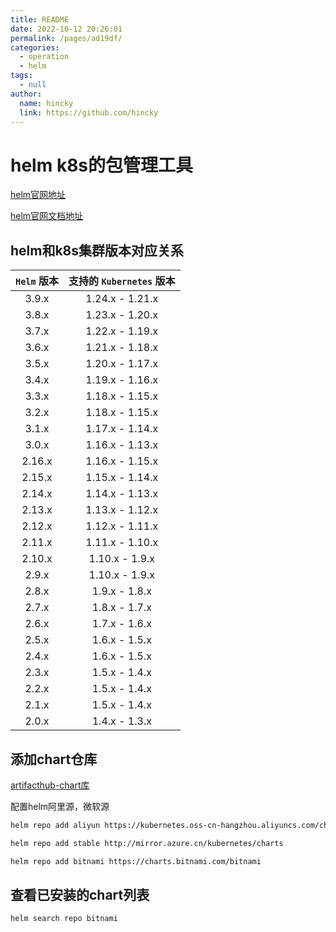 ```yaml
---
title: README
date: 2022-10-12 20:26:01
permalink: /pages/ad19df/
categories: 
  - operation
  - helm
tags: 
  - null
author: 
  name: hincky
  link: https://github.com/hincky
---
```

# helm k8s的包管理工具

[helm官网地址](https://helm.sh/zh/)

[helm官网文档地址](https://helm.sh/zh/docs/)

## helm和k8s集群版本对应关系

|`Helm` 版本|支持的 `Kubernetes` 版本|
|:---:|:---:|
|3.9.x	|1.24.x - 1.21.x|
|3.8.x	|1.23.x - 1.20.x|
|3.7.x	|1.22.x - 1.19.x|
|3.6.x	|1.21.x - 1.18.x|
|3.5.x	|1.20.x - 1.17.x|
|3.4.x	|1.19.x - 1.16.x|
|3.3.x	|1.18.x - 1.15.x|
|3.2.x	|1.18.x - 1.15.x|
|3.1.x	|1.17.x - 1.14.x|
|3.0.x	|1.16.x - 1.13.x|
|2.16.x	|1.16.x - 1.15.x|
|2.15.x	|1.15.x - 1.14.x|
|2.14.x	|1.14.x - 1.13.x|
|2.13.x	|1.13.x - 1.12.x|
|2.12.x	|1.12.x - 1.11.x|
|2.11.x	|1.11.x - 1.10.x|
|2.10.x	|1.10.x - 1.9.x|
|2.9.x	|1.10.x - 1.9.x|
|2.8.x	|1.9.x - 1.8.x|
|2.7.x	|1.8.x - 1.7.x|
|2.6.x	|1.7.x - 1.6.x|
|2.5.x	|1.6.x - 1.5.x|
|2.4.x	|1.6.x - 1.5.x|
|2.3.x	|1.5.x - 1.4.x|
|2.2.x	|1.5.x - 1.4.x|
|2.1.x	|1.5.x - 1.4.x|
|2.0.x	|1.4.x - 1.3.x|

## 

## 添加chart仓库

[artifacthub-chart库](https://artifacthub.io/packages/search?kind=0)

配置helm阿里源，微软源

```bash
helm repo add aliyun https://kubernetes.oss-cn-hangzhou.aliyuncs.com/charts

helm repo add stable http://mirror.azure.cn/kubernetes/charts

helm repo add bitnami https://charts.bitnami.com/bitnami
```

## 查看已安装的chart列表

```bash
helm search repo bitnami
```

